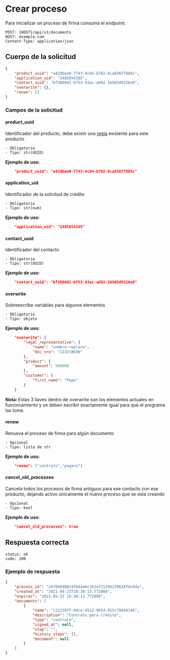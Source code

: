 # Crear proceso

Para inicializar un proceso de firma consuma el endpoint:

    POST: {HOST}/api/v1/documents
    HOST: example.com
    Content-Type: application/json

## Cuerpo de la solicitud
```json
{
    "product_uuid": "a42dbee0-7743-4cb4-b782-6ca836f7889c",
    "application_uid": "2485654285",
    "contact_uuid": "bf3860d1-bf53-43ac-ad92-169d3d9326a9",
    "overwrite": {},
    "renew": []
}
```

### Campos de la solicitud

#### product_uuid
Identificador del producto, debe existir una [regla](rule.md) existente para este producto

    - Obligatorio
    - Tipo: str(UUID)

**Ejemplo de uso:**
```json
    "product_uuid": "a42dbee0-7743-4cb4-b782-6ca836f7889c"
```

#### application_uid
Identificador de la solicitud de crédito

    - Obligatorio
    - Tipo: str(num)

**Ejemplo de uso:**
```json
    "application_uid": "2485654285"
```

#### contact_uuid
Identificador del contacto

    - Obligatorio
    - Tipo: str(UUID)

**Ejemplo de uso:**
```json
    "contact_uuid": "bf3860d1-bf53-43ac-ad92-169d3d9326a9"
```

#### overwrite
Sobreescribe variables para algunos elementos

    - Obligatorio
    - Tipo: objeto

**Ejemplo de uso:**
```json
    "overwrite": {
        "legal_representative": {
            "name": "nombre-replace",
            "doc_nro": "113218690"
        },
        "product": {
            "amount": 500000
        },
        "customer": {
            "first_name": "Pepe"
        }
    }
```

<div class="note">
    <strong>Nota: </strong>
    Estas 3 llaves dentro de overwrite son los elementos actuales en funcionamiento y se deben escribir exactamente igual para que el programa las tome.
</div>

#### renew
Renueva el proceso de firma para algún documento

    - Opcional
    - Tipo: lista de str

**Ejemplo de uso:**
```json
    "renew": ["contrato","pagare"]
```

#### cancel_old_processes
Cancela todos los procesos de firma antiguos para ese contacto con ese producto, dejando activo únicamente el nuevo proceso que se esta creando

    - Opcional
    - Tipo: bool

**Ejemplo de uso:**
```json
    "cancel_old_processes": true
```

## Respuesta correcta

    status: ok 
    code: 200

### Ejemplo de respuesta

```json
{
    "process_id": "c6f0b0d08c9fb44e6c342e721194379618fdc6da",
    "created_at": "2021-04-23T16:30:13.772000",
    "expires": "2021-05-22 16:30:13.772000",
    "documents": [
        {
            "name": "c212397f-94ce-4512-9654-015c70d44146",
            "description": "Contrato para crédito",
            "type": "contrato",
            "signed_at": null,
            "step": "",
            "history_steps": [],
            "document": null
        }
    ]
}
```